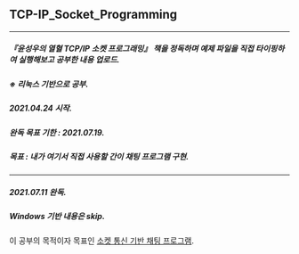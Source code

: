 ## TCP-IP_Socket_Programming

-----------

##### 『윤성우의 열혈 TCP/IP 소켓 프로그래밍』 책을 정독하며 예제 파일을 직접 타이핑하여 실행해보고 공부한 내용 업로드.  
##### ※ 리눅스 기반으로 공부.

##### 2021.04.24 시작.
##### 완독 목표 기한 : 2021.07.19.

##### 목표 : 내가 여기서 직접 사용할 간이 채팅 프로그램 구현.

-----------

##### 2021.07.11 완독.
##### Windows 기반 내용은 skip.


이 공부의 목적이자 목표인 [소켓 통신 기반 채팅 프로그램](https://github.com/HyoBN/my_chatting_program).